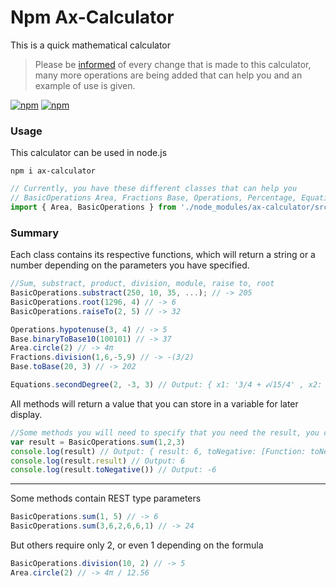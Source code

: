 # Npm Ax-Calculator
This is a quick mathematical calculator

> Please be [informed](https://github.com/donatto-minaya/npm-ax-calculator/releases) of every change that is made to this calculator, many more operations are being added that can help you and an example of use is given.

<a href="https://www.npmjs.com/package/ax-calculator">![npm](https://img.shields.io/npm/v/ax-calculator)</a>
<a href="https://www.npmjs.com/package/ax-calculator">![npm](https://img.shields.io/npm/dm/ax-calculator)</a>

### Usage

This calculator can be used in node.js
```
npm i ax-calculator
```

```js
// Currently, you have these different classes that can help you
// BasicOperations Area, Fractions Base, Operations, Percentage, Equations, RuleOfThree
import { Area, BasicOperations } from './node_modules/ax-calculator/src/main.js'
```

### Summary
Each class contains its respective functions, which will return a string or a number depending on the parameters you have specified.

```js
//Sum, substract, product, division, module, raise to, root
BasicOperations.substract(250, 10, 35, ...); // -> 205
BasicOperations.root(1296, 4) // -> 6
BasicOperations.raiseTo(2, 5) // -> 32

Operations.hypotenuse(3, 4) // -> 5
Base.binaryToBase10(100101) // -> 37
Area.circle(2) // -> 4π
Fractions.division(1,6,-5,9) // -> -(3/2)
Base.toBase(20, 3) // -> 202

Equations.secondDegree(2, -3, 3) // Output: { x1: '3/4 + 𝓲√15/4' , x2: '3/4 - 𝓲√15/4'  }
```

All methods will return a value that you can store in a variable for later display.
```js
//Some methods you will need to specify that you need the result, you can set it to negative
var result = BasicOperations.sum(1,2,3)
console.log(result) // Output: { result: 6, toNegative: [Function: toNegative] }
console.log(result.result) // Output: 6
console.log(result.toNegative()) // Output: -6

```
<hr></hr>

Some methods contain REST type parameters

```js
BasicOperations.sum(1, 5) // -> 6
BasicOperations.sum(3,6,2,6,6,1) // -> 24
```

But others require only 2, or even 1 depending on the formula
```js
BasicOperations.division(10, 2) // -> 5
Area.circle(2) // -> 4π / 12.56
```